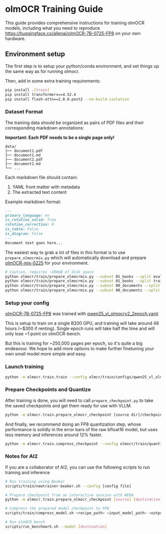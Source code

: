 # olmOCR Training Guide

This guide provides comprehensive instructions for training olmOCR models, including what you need to reproduce https://huggingface.co/allenai/olmOCR-7B-0725-FP8 on your own hardware.

## Environment setup

The first step is to setup your python/conda environment, and set things up the same way as for running olmocr.

Then, add in some extra training requirements:

```bash
pip install .[train]
pip install transformers==4.52.4
pip install flash-attn==2.8.0.post2 --no-build-isolation
```


### Dataset Format

The training data should be organized as pairs of PDF files and their corresponding markdown annotations:

**Important: Each PDF needs to be a single page only!** 

```
data/
├── document1.pdf
├── document1.md
├── document2.pdf
├── document2.md
└── ...
```

Each markdown file should contain:
1. YAML front matter with metadata
2. The extracted text content

Example markdown format:
```markdown
---
primary_language: en
is_rotation_valid: True
rotation_correction: 0
is_table: False
is_diagram: False
---
Document text goes here...
```

The easiest way to grab a lot of files in this format is to use `prepare_olmocrmix.py` which will automatically download and prepare 
[olmOCR-mix-0225](https://huggingface.co/datasets/allenai/olmOCR-mix-0225) for your environment.

```bash
# Caution, requires ~200GB of disk space
python olmocr/train/prepare_olmocrmix.py --subset 01_books --split eval_iabooks --destination ~/olmOCR-mix-0225/
python olmocr/train/prepare_olmocrmix.py --subset 01_books --split train_iabooks --destination ~/olmOCR-mix-0225/
python olmocr/train/prepare_olmocrmix.py --subset 00_documents --split eval_s2pdf --destination ~/olmOCR-mix-0225/
python olmocr/train/prepare_olmocrmix.py --subset 00_documents --split train_s2pdf --destination ~/olmOCR-mix-0225/
```

### Setup your config

[olmOCR-7B-0725-FP8](https://huggingface.co/allenai/olmOCR-7B-0725-FP8) was trained with [qwen25_vl_olmocrv2_2epoch.yaml](/olmcr/train/configs/qwen25_vl_olmocrv2_2epoch.yaml)

This is setup to train on a single B200 GPU, and training will take around 48 hours (~$300 if renting). 
Single epoch runs will take half the time and will only lose ~1 point on olmOCR-bench.

But this is training for ~250,000 pages per epoch, so it's quite a big endeavour. We hope to add more options to make further finetuning your own small model more simple and easy.

### Launch training

```bash
python -m olmocr.train.train --config olmcr/train/configs/qwen25_vl_olmocrv2_2epoch.yaml
```

### Prepare Checkpoints and Quantize

After training is done, you will need to call `prepare_checkpoint.py` to take the saved checkpoints
and get them ready for use with VLLM.

```bash
python -m olmocr.train.prepare_olmocr_checkpoint [source dir]/checkpoint-7648 [destination]
```

And finally, we recommend doing an FP8 quantization step, whose performance is solidly in the error bars of the raw
bfloat16 model, but uses less memory and inferences around 12% faster.

```bash
python -m olmocr.train.compress_checkpoint --config olmocr/train/quantization_configs/qwen2_5vl_w8a8_fp8.yaml [destination] [destination-FP8]
```

### Notes for AI2
If you are a collaborator of AI2, you can use the following scripts to run training and inference

```bash
# Run training using Beaker
scripts/train/newtrainer-beaker.sh --config [config file]

# Prepare checkpoint from an interactive session with WEKA
python -m olmocr.train.prepare_olmocr_checkpoint [source] [destination]

# Compress the prepared model checkpoint to FP8
scripts/train/compress_model.sh <recipe_path> <input_model_path> <output_model_path>[--calibration-pdfs PATTERN]

# Run olmOCR bench
scripts/run_benchmark.sh --model [destination]
```
